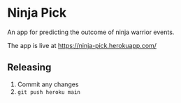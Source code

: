 # Ninja Pick

An app for predicting the outcome of ninja warrior events.

The app is live at https://ninja-pick.herokuapp.com/

## Releasing

1. Commit any changes
2. `git push heroku main`
